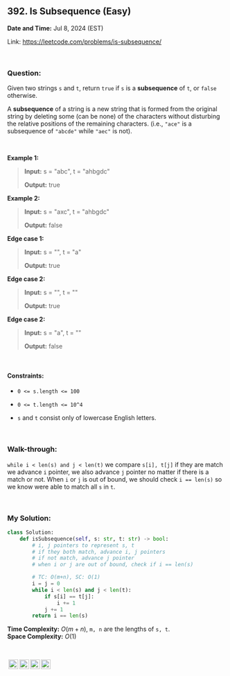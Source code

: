 ## 392. Is Subsequence (Easy)
**Date and Time:** Jul 8, 2024 (EST)

Link: https://leetcode.com/problems/is-subsequence/

<br>

### Question:
Given two strings `s` and `t`, return `true` if `s` is a **subsequence** of `t`, or `false` otherwise.

A **subsequence** of a string is a new string that is formed from the original string by deleting some (can be none) of the characters without disturbing the relative positions of the remaining characters. (i.e., `"ace"` is a subsequence of `"abcde"` while `"aec"` is not).

<br>

**Example 1:**
> **Input:** s = "abc", t = "ahbgdc"
> 
> **Output:** true

**Example 2:**
> **Input:** s = "axc", t = "ahbgdc"
> 
> **Output:** false

**Edge case 1:**
> **Input:** s = "", t = "a"
> 
> **Output:** true

**Edge case 2:**
> **Input:** s = "", t = ""
> 
> **Output:** true

**Edge case 2:**
> **Input:** s = "a", t = ""
> 
> **Output:** false

<br>

#### Constraints:
* `0 <= s.length <= 100`

* `0 <= t.length <= 10^4`

* `s` and `t` consist only of lowercase English letters.

<br>

### Walk-through: 
`while i < len(s) and j < len(t)` we compare `s[i], t[j]` if they are match we advance `i` pointer, we also advance `j` pointer no matter if there is a match or not. When `i` or `j` is out of bound, we should check `i == len(s)`  so we know were able to match all `s` in `t`.

<br>

### My Solution:
```python
class Solution:
    def isSubsequence(self, s: str, t: str) -> bool:
        # i, j pointers to represent s, t
        # if they both match, advance i, j pointers
        # if not match, advance j pointer
        # when i or j are out of bound, check if i == len(s)

        # TC: O(m+n), SC: O(1)
        i = j = 0
        while i < len(s) and j < len(t):
            if s[i] == t[j]:
                i += 1
            j += 1
        return i == len(s)
```
**Time Complexity:** $O(m + n)$, `m, n` are the lengths of `s, t`. <br>
**Space Complexity:** $O(1)$

<br>

<img style="height:22px!important;margin-left:3px;vertical-align:text-bottom;" src="https://mirrors.creativecommons.org/presskit/icons/cc.svg?ref=chooser-v1" alt="CC BY-NC-SA" title="CC BY-NC-SA"><img style="height:22px!important;margin-left:3px;vertical-align:text-bottom;" src="https://mirrors.creativecommons.org/presskit/icons/by.svg?ref=chooser-v1" alt="BY: credit must be given to the creator" title="BY: credit must be given to the creator"><img style="height:22px!important;margin-left:3px;vertical-align:text-bottom;" src="https://mirrors.creativecommons.org/presskit/icons/nc.svg?ref=chooser-v1" alt="NC: Only noncommercial uses of the work are permitted" title="NC: Only noncommercial uses of the work are permitted"><img style="height:22px!important;margin-left:3px;vertical-align:text-bottom;" src="https://mirrors.creativecommons.org/presskit/icons/sa.svg?ref=chooser-v1" alt="SA: Adaptations must be shared under the same terms" title="SA: Adaptations must be shared under the same terms">